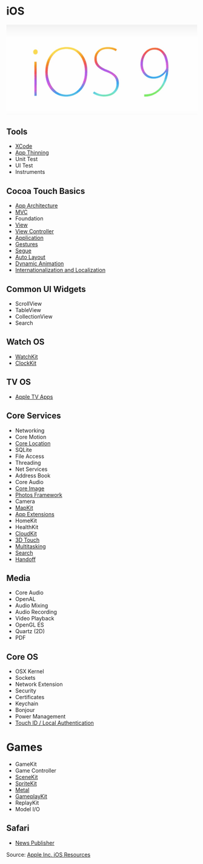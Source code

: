 # iOS
![iOS 9](/Images/iOS9Banner.jpg)

## Tools
* [XCode](/Tools/XCode.md)
* [App Thinning](https://developer.apple.com/library/ios/documentation/IDEs/Conceptual/AppDistributionGuide/AppThinning/AppThinning.html)
* Unit Test
* UI Test
* Instruments

## Cocoa Touch Basics
* [App Architecture](https://developer.apple.com/library/prerelease/ios/documentation/iPhone/Conceptual/iPhoneOSProgrammingGuide/Introduction/Introduction.html#//apple_ref/doc/uid/TP40007072)
* [MVC](/CocoaTouchBasics/MVC.md)
* Foundation
* [View](/CocoaTouchBasics/View.md)
* [View Controller](/CocoaTouchBasics/ViewController.md)
* [Application](/CocoaTouchBasics/Application.md)
* [Gestures](/CocoaTouchBasics/Gestures.md)
* [Segue](/CocoaTouchBasics/Segue.md)
* [Auto Layout](/CocoaTouchBasics/AutoLayout.md)
* [Dynamic Animation](/CocoaTouchBasics/DynamicAnimation.md)
* [Internationalization and Localization](/CocoaTouchBasics/InternationalizationAndLocalization.md)

## Common UI Widgets
* ScrollView
* TableView
* CollectionView
* Search

## Watch OS
* [WatchKit](https://developer.apple.com/library/watchos/documentation/General/Conceptual/WatchKitProgrammingGuide/index.html)
* [ClockKit](https://developer.apple.com/library/watchos/documentation/ClockKit/Reference/ClockKit_framework/index.html#//apple_ref/doc/uid/TP40016082)

## TV OS
* [Apple TV Apps](https://developer.apple.com/library/prerelease/tvos/documentation/General/Conceptual/AppleTV_PG/YourFirstAppleTVApp.html#//apple_ref/doc/uid/TP40015241-CH3-SW1)

## Core Services
* Networking
* Core Motion
* [Core Location](https://developer.apple.com/library/prerelease/ios/documentation/CoreLocation/Reference/CoreLocation_Framework/index.html#//apple_ref/doc/uid/TP40007123)
* SQLite
* File Access
* Threading
* Net Services
* Address Book
* Core Audio
* [Core Image](https://developer.apple.com/library/prerelease/ios/documentation/GraphicsImaging/Reference/CoreImagingRef/index.html#//apple_ref/doc/uid/TP40001171)
* [Photos Framework](https://developer.apple.com/library/prerelease/ios/documentation/Photos/Reference/Photos_Framework/index.html#//apple_ref/doc/uid/TP40014408)
* Camera
* [MapKit](https://developer.apple.com/maps/)
* [App Extensions](https://developer.apple.com/library/prerelease/ios/documentation/General/Conceptual/ExtensibilityPG/index.html#//apple_ref/doc/uid/TP40014214)
* HomeKit
* HealthKit
* [CloudKit](https://developer.apple.com/icloud/)
* [3D Touch](https://developer.apple.com/ios/3d-touch/)
* [Multitasking](https://developer.apple.com/library/ios/documentation/WindowsViews/Conceptual/AdoptingMultitaskingOniPad/index.html)
* [Search](https://developer.apple.com/library/ios/documentation/General/Conceptual/AppSearch/index.html#//apple_ref/doc/uid/TP40016308)
* [Handoff](https://developer.apple.com/library/prerelease/ios/documentation/UserExperience/Conceptual/Handoff/HandoffFundamentals/HandoffFundamentals.html#//apple_ref/doc/uid/TP40014338)

## Media
* Core Audio
* OpenAL
* Audio Mixing
* Audio Recording
* Video Playback
* OpenGL ES
* Quartz (2D)
* PDF

## Core OS
* OSX Kernel
* Sockets
* Network Extension
* Security
* Certificates
* Keychain
* Bonjour
* Power Management
* [Touch ID / Local Authentication](https://developer.apple.com/library/prerelease/ios/documentation/LocalAuthentication/Reference/LocalAuthentication_Framework/index.html#//apple_ref/doc/uid/TP40014520-CH1)

# Games
* GameKit
* Game Controller
* [SceneKit](https://developer.apple.com/scenekit/)
* [SpriteKit](https://developer.apple.com/spritekit/)
* [Metal](https://developer.apple.com/metal/)
* [GameplayKit](https://developer.apple.com/library/ios/documentation/General/Conceptual/GameplayKit_Guide/index.html#//apple_ref/doc/uid/TP40015172)
* ReplayKit
* Model I/O

## Safari
* [News Publisher](https://developer.apple.com/news-publisher/)

Source: [Apple Inc. iOS Resources](https://developer.apple.com/library/ios/documentation/Miscellaneous/Conceptual/iPhoneOSTechOverview/Introduction/Introduction.html#//apple_ref/doc/uid/TP40007898-CH1-SW1)
